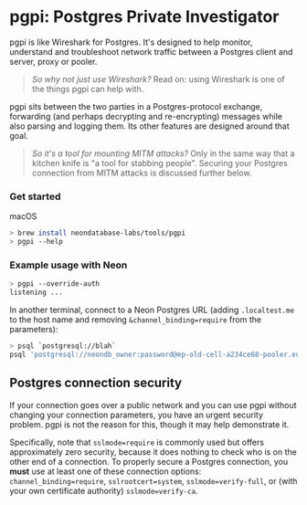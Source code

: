 # pgpi: Postgres Private Investigator

pgpi is like Wireshark for Postgres. It's designed to help monitor, understand and troubleshoot network traffic between a Postgres client and server, proxy or pooler.

> _So why not just use Wireshark?_ Read on: using Wireshark is one of the things pgpi can help with.

pgpi sits between the two parties in a Postgres-protocol exchange, forwarding (and perhaps decrypting and re-encrypting) messages while also parsing and logging them. Its other features are designed around that goal.

> _So it's a tool for mounting MITM attacks?_ Only in the same way that a kitchen knife is "a tool for stabbing people". Securing your Postgres connection from MITM attacks is discussed further below.

### Get started

macOS

```bash
> brew install neondatabase-labs/tools/pgpi
> pgpi --help
```

### Example usage with Neon

```bash
> pgpi --override-auth
listening ...
```

In another terminal, connect to a Neon Postgres URL (adding `.localtest.me` to the host name and removing `&channel_binding=require` from the parameters):

```bash
> psql `postgresql://blah`
psql 'postgresql://neondb_owner:password@ep-old-cell-a234ce68-pooler.eu-central-1.aws.neon.tech.localtest.me/otherdb?sslmode=require'
```


## Postgres connection security

If your connection goes over a public network and you can use pgpi without changing your connection parameters, you have an urgent security problem. pgpi is not the reason for this, though it may help demonstrate it. 

Specifically, note that `sslmode=require` is commonly used but offers approximately zero security, because it does nothing to check who is on the other end of a connection. To properly secure a Postgres connection, you **must** use at least one of these connection options: `channel_binding=require`, `sslrootcert=system`, `sslmode=verify-full`, or (with your own certificate authority) `sslmode=verify-ca`.
